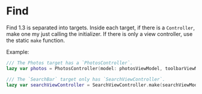 #  Find

Find 1.3 is separated into targets. Inside each target, if there is a `Controller`, make one my just calling the initializer. If there is only a view controller, use the static `make` function.

Example:

```swift
/// The Photos target has a `PhotosController`. 
lazy var photos = PhotosController(model: photosViewModel, toolbarViewModel: toolbarViewModel, realmModel: realmModel)

/// The `SearchBar` target only has `SearchViewController`. 
lazy var searchViewController = SearchViewController.make(searchViewModel: searchViewModel, realmModel: realmModel)
```

